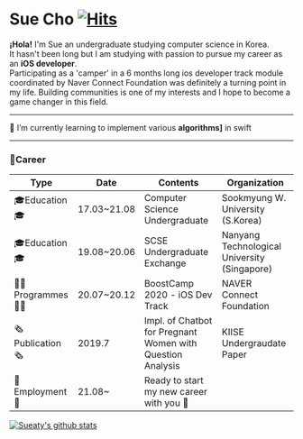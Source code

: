 # Sue Cho [![Hits](https://hits.seeyoufarm.com/api/count/incr/badge.svg?url=https%3A%2F%2Fgithub.com%2FSueaty%2FSueaty&count_bg=%23B6A3E3&title_bg=%23783232&icon=apple.svg&icon_color=%23EBD9D9&title=hits&edge_flat=false)](https://hits.seeyoufarm.com)

<b>¡Hola!</b> I'm Sue an undergraduate studying computer science in Korea.<br>
It hasn't been long but I am studying with passion to pursue my career as an <b>iOS developer</b>. <br>
Participating as a 'camper' in a 6 months long ios developer track module coordinated by Naver Connect Foundation was definitely a turning point in my life.
Building communities is one of my interests and I hope to become a game changer in this field.

---

🌱 I’m currently learning to implement various **algorithms]** in swift <br>

---

### 🌟Career
| Type        | Date        | Contents | Organization |
| --------    | --------    | -------- | --------     |
| 🎓Education🎓   | 17.03~21.08 | Computer Science Undergraduate | Sookmyung W. University (S.Korea) |
| 🎓Education🎓   | 19.08~20.06 | SCSE Undergraduate Exchange     | Nanyang Technological University (Singapore)|
| 👩‍💻Programmes👩‍💻 | 20.07~20.12 | BoostCamp 2020 - iOS Dev Track  | NAVER Connect Foundation         |
| 🗞Publication🗞 | 2019.7      | Impl. of Chatbot for Pregnant Women with Question Analysis | KIISE Undergraudate Paper |
| 📱Employment📱  | 21.08~    | Ready to start my new career with you 🤟 |  |



<!--
**Sueaty/Sueaty** is a ✨ _special_ ✨ repository because its `README.md` (this file) appears on your GitHub profile.

Here are some ideas to get you started:

- 🔭 I’m currently working on ...
- 🌱 I’m currently learning ...
- 👯 I’m looking to collaborate on ...
- 🤔 I’m looking for help with ...
- 💬 Ask me about ...
- 📫 How to reach me: ...
- 😄 Pronouns: ...
- ⚡ Fun fact: ...
-->
  
[![Sueaty's github stats](https://github-readme-stats.vercel.app/api?username=Sueaty)](https://github.com/Sueaty/github-readme-stats)

